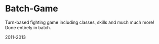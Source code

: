 # Batch-Game
Turn-based fighting game including classes, skills and much much more! Done entirely in batch.

2011-2013
